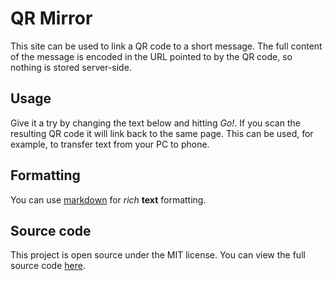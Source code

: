# QR Mirror

This site can be used to link a QR code to a short message. The full content of the message is encoded in the URL pointed to by the QR code, so nothing is stored server-side.

## Usage

Give it a try by changing the text below and hitting *Go!*. If you scan the resulting QR code it will link back to the same page. This can be used, for example, to transfer text from your PC to phone.

## Formatting

You can use [markdown](https://www.markdownguide.org/basic-syntax/) for *rich* **text** formatting.

## Source code

This project is open source under the MIT license. You can view the full source code [here](https://gitlab.com/samflam/qrmirror.git).
